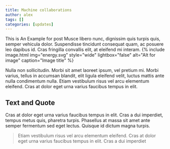 ```yaml
---
title: Machine collaborations
author: alex
tags: []
categories: [updates]
---
```



This is An Example for post Musce libero nunc, dignissim quis turpis quis, semper vehicula dolor. Suspendisse tincidunt 
consequat quam, ac posuere leo dapibus id. Cras fringilla convallis elit, at eleifend mi interam.
{% include image.html img="energy.svg" style="wide" lightbox="false" alt="Alt for image" caption="Image title" %}


Nulla non sollicitudin. Morbi sit amet laoreet ipsum, vel pretium mi. Morbi varius, tellus in accumsan blandit, elit ligula eleifend velit, luctus mattis ante nulla condimentum nulla. Etiam vestibulum risus vel arcu elementum eleifend. Cras at dolor eget urna varius faucibus tempus in elit.



## Text and Quote
Cras at dolor eget urna varius faucibus tempus in elit. Cras a dui imperdiet, tempus metus quis, pharetra turpis. Phasellus at massa sit amet ante semper fermentum sed eget lectus. Quisque id dictum magna turpis.

> Etiam vestibulum risus vel arcu elementum eleifend. Cras at dolor eget urna varius faucibus tempus in elit. Cras a dui imperdiet
